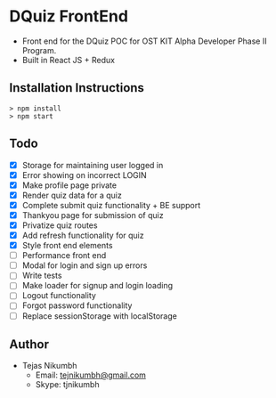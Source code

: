 # DQuiz FrontEnd
- Front end for the DQuiz POC for OST KIT Alpha Developer Phase II Program.
- Built in React JS + Redux

## Installation Instructions
```
> npm install
> npm start
```
## Todo
- [x] Storage for maintaining user logged in
- [x] Error showing on incorrect LOGIN
- [x] Make profile page private
- [x] Render quiz data for a quiz
- [x] Complete submit quiz functionality + BE support
- [x] Thankyou page for submission of quiz
- [x] Privatize quiz routes
- [x] Add refresh functionality for quiz
- [x] Style front end elements
- [ ] Performance front end
- [ ] Modal for login and sign up errors
- [ ] Write tests
- [ ] Make loader for signup and login loading
- [ ] Logout functionality
- [ ] Forgot password functionality
- [ ] Replace sessionStorage with localStorage

## Author
- Tejas Nikumbh
  - Email: tejnikumbh@gmail.com
  - Skype: tjnikumbh
